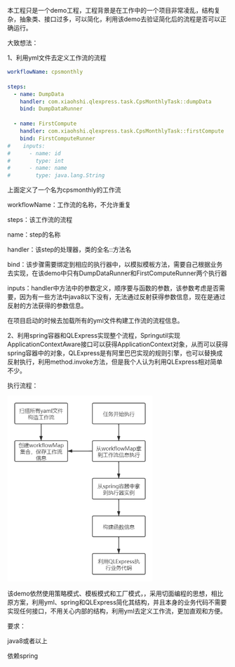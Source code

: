 本工程只是一个demo工程，工程背景是在工作中的一个项目非常凌乱，结构复杂，抽象类、接口过多，可以简化，利用该demo去验证简化后的流程是否可以正确运行。

大致想法：

1、利用yml文件去定义工作流的流程

```yaml
workflowName: cpsmonthly

steps:
  - name: DumpData
    handler: com.xiaohshi.qlexpress.task.CpsMonthlyTask::dumpData
    bind: DumpDataRunner

  - name: FirstCompute
    handler: com.xiaohshi.qlexpress.task.CpsMonthlyTask::firstCompute
    bind: FirstComputeRunner
#    inputs:
#      - name: id
#        type: int
#      - name: name
#        type: java.lang.String
```

上面定义了一个名为cpsmonthly的工作流

workflowName：工作流的名称，不允许重复

steps：该工作流的流程

name：step的名称

handler：该step的处理器，类的全名::方法名

bind：该步骤需要绑定到相应的执行器中，以模拟模板方法，需要自己根据业务去实现，在该demo中只有DumpDataRunner和FirstComputeRunner两个执行器

inputs：handler中方法中的参数定义，顺序要与函数的参数，该参数考虑是否需要，因为有一些方法中java8以下没有，无法通过反射获得参数信息，现在是通过反射的方法获得的参数信息。

在项目启动的时候去加载所有的yml文件构建工作流的流程信息。

2、利用spring容器和QLExpress实现整个流程，Springutil实现ApplicationContextAware接口可以获得ApplicationContext对象，从而可以获得spring容器中的对象，QLExpress是有阿里巴巴实现的规则引擎，也可以替换成反射执行，利用method.invoke方法，但是我个人认为利用QLExpress相对简单不少。

执行流程：

<img src="qlexpress.jpg" alt="qlexpress" style="zoom: 67%;" />

该demo依然使用策略模式、模板模式和工厂模式，，采用切面编程的思想，相比原方案，利用yml、spring和QLExpress简化其结构，并且本身的业务代码不需要实现任何接口，不用关心内部的结构，利用yml去定义工作流，更加直观和方便。

要求：

java8或者以上

依赖spring